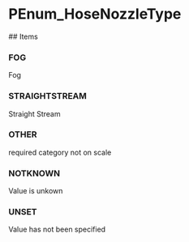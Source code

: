 # PEnum_HoseNozzleType

<!-- end of definition -->## Items

### FOG
Fog

### STRAIGHTSTREAM
Straight Stream

### OTHER
required category not on scale

### NOTKNOWN
Value is unkown

### UNSET
Value has not been specified
